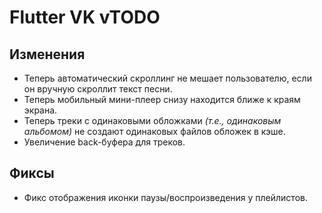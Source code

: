 <!-- markdownlint-disable MD033 -->

# Flutter VK vTODO

## Изменения

- Теперь автоматический скроллинг не мешает пользователю, если он вручную скроллит текст песни.
- Теперь мобильный мини-плеер снизу находится ближе к краям экрана.
- Теперь треки с одинаковыми обложками *(т.е., одинаковым альбомом)* не создают одинаковых файлов обложек в кэше.
- Увеличение back-буфера для треков.

## Фиксы

- Фикс отображения иконки паузы/воспроизведения у плейлистов.

<!-- Изменения с других Pre-release версий, которые должны быть отображены в non-pre версии: -->
